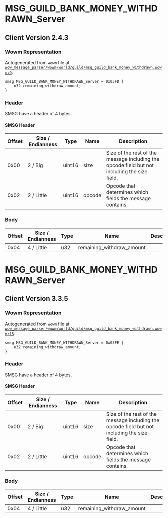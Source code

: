 # MSG_GUILD_BANK_MONEY_WITHDRAWN_Server

## Client Version 2.4.3

### Wowm Representation

Autogenerated from `wowm` file at [`wow_message_parser/wowm/world/guild/msg_guild_bank_money_withdrawn.wowm:9`](https://github.com/gtker/wow_messages/tree/main/wow_message_parser/wowm/world/guild/msg_guild_bank_money_withdrawn.wowm#L9).
```rust,ignore
smsg MSG_GUILD_BANK_MONEY_WITHDRAWN_Server = 0x03FD {
    u32 remaining_withdraw_amount;
}
```
### Header

SMSG have a header of 4 bytes.

#### SMSG Header

| Offset | Size / Endianness | Type   | Name   | Description |
| ------ | ----------------- | ------ | ------ | ----------- |
| 0x00   | 2 / Big           | uint16 | size   | Size of the rest of the message including the opcode field but not including the size field.|
| 0x02   | 2 / Little        | uint16 | opcode | Opcode that determines which fields the message contains.|

### Body

| Offset | Size / Endianness | Type | Name | Description | Comment |
| ------ | ----------------- | ---- | ---- | ----------- | ------- |
| 0x04 | 4 / Little | u32 | remaining_withdraw_amount |  |  |

# MSG_GUILD_BANK_MONEY_WITHDRAWN_Server

## Client Version 3.3.5

### Wowm Representation

Autogenerated from `wowm` file at [`wow_message_parser/wowm/world/guild/msg_guild_bank_money_withdrawn.wowm:15`](https://github.com/gtker/wow_messages/tree/main/wow_message_parser/wowm/world/guild/msg_guild_bank_money_withdrawn.wowm#L15).
```rust,ignore
smsg MSG_GUILD_BANK_MONEY_WITHDRAWN_Server = 0x03FE {
    u32 remaining_withdraw_amount;
}
```
### Header

SMSG have a header of 4 bytes.

#### SMSG Header

| Offset | Size / Endianness | Type   | Name   | Description |
| ------ | ----------------- | ------ | ------ | ----------- |
| 0x00   | 2 / Big           | uint16 | size   | Size of the rest of the message including the opcode field but not including the size field.|
| 0x02   | 2 / Little        | uint16 | opcode | Opcode that determines which fields the message contains.|

### Body

| Offset | Size / Endianness | Type | Name | Description | Comment |
| ------ | ----------------- | ---- | ---- | ----------- | ------- |
| 0x04 | 4 / Little | u32 | remaining_withdraw_amount |  |  |

